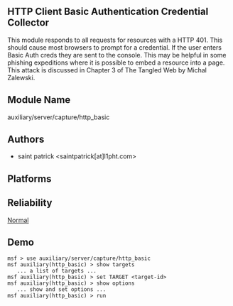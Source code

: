 ## HTTP Client Basic Authentication Credential Collector

This module responds to all requests for resources with a 
HTTP 401. This should cause most browsers to prompt for a 
credential. If the user enters Basic Auth creds they are 
sent to the console. This may be helpful in some phishing 
expeditions where it is possible to embed a resource into a 
page. This attack is discussed in Chapter 3 of The Tangled 
Web by Michal Zalewski.


## Module Name
auxiliary/server/capture/http_basic

## Authors
* saint patrick <saintpatrick[at]l1pht.com>





## Platforms


## Reliability
[Normal](https://github.com/rapid7/metasploit-framework/wiki/Exploit-Ranking)

## Demo

```
msf > use auxiliary/server/capture/http_basic
msf auxiliary(http_basic) > show targets
   ... a list of targets ...
msf auxiliary(http_basic) > set TARGET <target-id>
msf auxiliary(http_basic) > show options
   ... show and set options ...
msf auxiliary(http_basic) > run
```
    
    